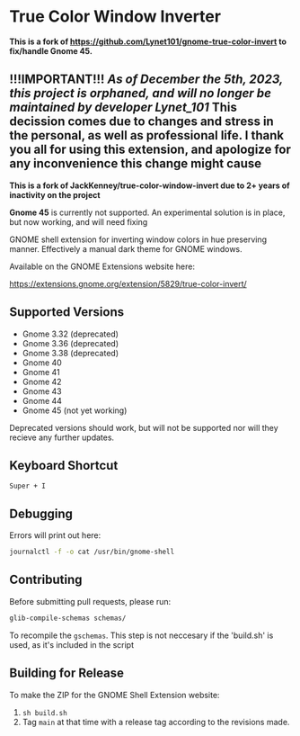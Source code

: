 # True Color Window Inverter

**This is a fork of https://github.com/Lynet101/gnome-true-color-invert to fix/handle Gnome 45.**

**!!!IMPORTANT!!!**
*As of December the 5th, 2023, this project is orphaned, and will no longer be maintained by developer Lynet_101*
This decission comes due to changes and stress in the personal, as well as professional life. 
I thank you all for using this extension, and apologize for any inconvenience this change might cause
---

**This is a fork of JackKenney/true-color-window-invert due to 2+ years of inactivity on the project**

**Gnome 45**
is currently not supported. An experimental solution is in place, but now working, and will need fixing


GNOME shell extension for inverting window colors in hue preserving manner. Effectively a manual dark theme for GNOME windows.

Available on the GNOME Extensions website here:

https://extensions.gnome.org/extension/5829/true-color-invert/

## Supported Versions

- Gnome 3.32 (deprecated)
- Gnome 3.36 (deprecated)
- Gnome 3.38 (deprecated)
- Gnome 40
- Gnome 41
- Gnome 42
- Gnome 43
- Gnome 44
- Gnome 45 (not yet working)

Deprecated versions should work, but will not be supported nor will they recieve any further updates.

## Keyboard Shortcut

`Super + I`

## Debugging

Errors will print out here:
```bash
journalctl -f -o cat /usr/bin/gnome-shell
```

## Contributing

Before submitting pull requests, please run:

```bash
glib-compile-schemas schemas/
```

To recompile the `gschemas`.
This step is not neccesary if the 'build.sh' is used, as it's included in the script

## Building for Release

To make the ZIP for the GNOME Shell Extension website: 

1. `sh build.sh`
2. Tag `main` at that time with a release tag according to the revisions made.
